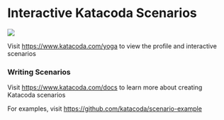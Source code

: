 # Interactive Katacoda Scenarios

[![](http://shields.katacoda.com/katacoda/yoga/count.svg)](https://www.katacoda.com/yoga "Get your profile on Katacoda.com")

Visit https://www.katacoda.com/yoga to view the profile and interactive scenarios

### Writing Scenarios
Visit https://www.katacoda.com/docs to learn more about creating Katacoda scenarios

For examples, visit https://github.com/katacoda/scenario-example
